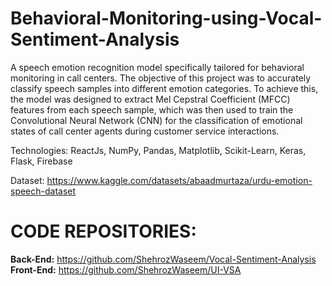 # Behavioral-Monitoring-using-Vocal-Sentiment-Analysis

A speech emotion recognition model specifically tailored for behavioral monitoring in call centers. The objective of this project was to accurately classify speech samples into different emotion categories. To achieve this, the model was designed to extract Mel Cepstral Coefficient (MFCC) features from each speech sample, which was then used to train the Convolutional Neural Network (CNN) for the classification of emotional states of call center agents during customer service interactions.


Technologies: ReactJs, NumPy, Pandas, Matplotlib, Scikit-Learn, Keras, Flask, Firebase


Dataset: https://www.kaggle.com/datasets/abaadmurtaza/urdu-emotion-speech-dataset


# CODE REPOSITORIES:

**Back-End:** https://github.com/ShehrozWaseem/Vocal-Sentiment-Analysis
**Front-End:** https://github.com/ShehrozWaseem/UI-VSA
